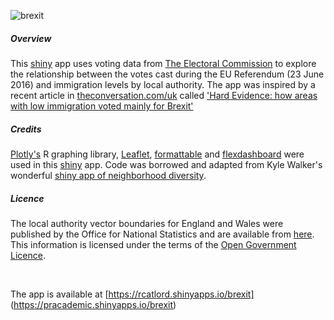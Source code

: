 ![brexit](https://github.com/rcatlord/shinyapps/blob/master/GIFs/brexit.gif)

##### Overview
This [shiny](http://shiny.rstudio.com) app uses voting data from [The Electoral Commission](http://www.electoralcommission.org.uk/find-information-by-subject/elections-and-referendums/upcoming-elections-and-referendums/eu-referendum/electorate-and-count-information) to explore the relationship between the votes cast during the EU Referendum (23 June 2016) and immigration levels by local authority. The app was inspired by a recent article in [theconversation.com/uk](http://theconversation.com/uk) called ['Hard Evidence: how areas with low immigration voted mainly for Brexit'](http://theconversation.com/hard-evidence-how-areas-with-low-immigration-voted-mainly-for-brexit-62138)

##### Credits
[Plotly's](https://plot.ly/r/) R graphing library, [Leaflet](https://rstudio.github.io/leaflet/), [formattable](https://github.com/renkun-ken/formattable) and [flexdashboard](http://rmarkdown.rstudio.com/flexdashboard/) were used in this [shiny](http://shiny.rstudio.com") app. Code was borrowed and adapted from Kyle Walker's wonderful [shiny app of neighborhood diversity](https://walkerke.shinyapps.io/neighborhood_diversity/).

##### Licence
The local authority vector boundaries for England and Wales were published by the Office for National Statistics and are available from [here](https://geoportal.statistics.gov.uk/geoportal/catalog/content/filelist.page?&pos=3&cat=#BD). This information is licensed under the terms of the [Open Government Licence](http://www.nationalarchives.gov.uk/doc/open-government-licence/version/3).

<br>

The app is available at [https://rcatlord.shinyapps.io/brexit] (https://pracademic.shinyapps.io/brexit)
